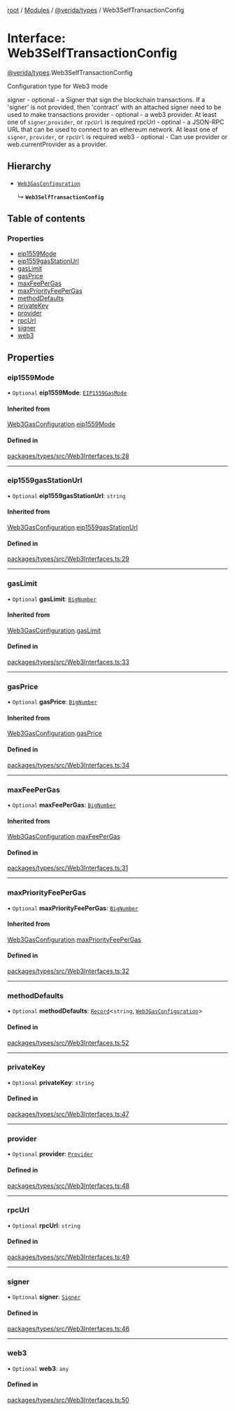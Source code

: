 [root](../README.md) / [Modules](../modules.md) / [@verida/types](../modules/verida_types.md) / Web3SelfTransactionConfig

# Interface: Web3SelfTransactionConfig

[@verida/types](../modules/verida_types.md).Web3SelfTransactionConfig

Configuration type for Web3 mode

signer - optional - a Signer that sign the blockchain transactions. If a 'signer' is not provided, then 'contract' with an attached signer need to be used to make transactions
provider - optional - a web3 provider. At least one of `signer`,`provider`, or `rpcUrl` is required
rpcUrl - optinal - a JSON-RPC URL that can be used to connect to an ethereum network. At least one of `signer`, `provider`, or `rpcUrl` is required
web3 - optional - Can use provider or web.currentProvider as a provider.

## Hierarchy

- [`Web3GasConfiguration`](verida_types.Web3GasConfiguration.md)

  ↳ **`Web3SelfTransactionConfig`**

## Table of contents

### Properties

- [eip1559Mode](verida_types.Web3SelfTransactionConfig.md#eip1559mode)
- [eip1559gasStationUrl](verida_types.Web3SelfTransactionConfig.md#eip1559gasstationurl)
- [gasLimit](verida_types.Web3SelfTransactionConfig.md#gaslimit)
- [gasPrice](verida_types.Web3SelfTransactionConfig.md#gasprice)
- [maxFeePerGas](verida_types.Web3SelfTransactionConfig.md#maxfeepergas)
- [maxPriorityFeePerGas](verida_types.Web3SelfTransactionConfig.md#maxpriorityfeepergas)
- [methodDefaults](verida_types.Web3SelfTransactionConfig.md#methoddefaults)
- [privateKey](verida_types.Web3SelfTransactionConfig.md#privatekey)
- [provider](verida_types.Web3SelfTransactionConfig.md#provider)
- [rpcUrl](verida_types.Web3SelfTransactionConfig.md#rpcurl)
- [signer](verida_types.Web3SelfTransactionConfig.md#signer)
- [web3](verida_types.Web3SelfTransactionConfig.md#web3)

## Properties

### eip1559Mode

• `Optional` **eip1559Mode**: [`EIP1559GasMode`](../modules/verida_types.md#eip1559gasmode)

#### Inherited from

[Web3GasConfiguration](verida_types.Web3GasConfiguration.md).[eip1559Mode](verida_types.Web3GasConfiguration.md#eip1559mode)

#### Defined in

[packages/types/src/Web3Interfaces.ts:28](https://github.com/verida/verida-js/blob/5040472/packages/types/src/Web3Interfaces.ts#L28)

___

### eip1559gasStationUrl

• `Optional` **eip1559gasStationUrl**: `string`

#### Inherited from

[Web3GasConfiguration](verida_types.Web3GasConfiguration.md).[eip1559gasStationUrl](verida_types.Web3GasConfiguration.md#eip1559gasstationurl)

#### Defined in

[packages/types/src/Web3Interfaces.ts:29](https://github.com/verida/verida-js/blob/5040472/packages/types/src/Web3Interfaces.ts#L29)

___

### gasLimit

• `Optional` **gasLimit**: [`BigNumber`](../classes/verida_types._internal_.BigNumber.md)

#### Inherited from

[Web3GasConfiguration](verida_types.Web3GasConfiguration.md).[gasLimit](verida_types.Web3GasConfiguration.md#gaslimit)

#### Defined in

[packages/types/src/Web3Interfaces.ts:33](https://github.com/verida/verida-js/blob/5040472/packages/types/src/Web3Interfaces.ts#L33)

___

### gasPrice

• `Optional` **gasPrice**: [`BigNumber`](../classes/verida_types._internal_.BigNumber.md)

#### Inherited from

[Web3GasConfiguration](verida_types.Web3GasConfiguration.md).[gasPrice](verida_types.Web3GasConfiguration.md#gasprice)

#### Defined in

[packages/types/src/Web3Interfaces.ts:34](https://github.com/verida/verida-js/blob/5040472/packages/types/src/Web3Interfaces.ts#L34)

___

### maxFeePerGas

• `Optional` **maxFeePerGas**: [`BigNumber`](../classes/verida_types._internal_.BigNumber.md)

#### Inherited from

[Web3GasConfiguration](verida_types.Web3GasConfiguration.md).[maxFeePerGas](verida_types.Web3GasConfiguration.md#maxfeepergas)

#### Defined in

[packages/types/src/Web3Interfaces.ts:31](https://github.com/verida/verida-js/blob/5040472/packages/types/src/Web3Interfaces.ts#L31)

___

### maxPriorityFeePerGas

• `Optional` **maxPriorityFeePerGas**: [`BigNumber`](../classes/verida_types._internal_.BigNumber.md)

#### Inherited from

[Web3GasConfiguration](verida_types.Web3GasConfiguration.md).[maxPriorityFeePerGas](verida_types.Web3GasConfiguration.md#maxpriorityfeepergas)

#### Defined in

[packages/types/src/Web3Interfaces.ts:32](https://github.com/verida/verida-js/blob/5040472/packages/types/src/Web3Interfaces.ts#L32)

___

### methodDefaults

• `Optional` **methodDefaults**: [`Record`](../modules/verida_types._internal_.md#record)<`string`, [`Web3GasConfiguration`](verida_types.Web3GasConfiguration.md)\>

#### Defined in

[packages/types/src/Web3Interfaces.ts:52](https://github.com/verida/verida-js/blob/5040472/packages/types/src/Web3Interfaces.ts#L52)

___

### privateKey

• `Optional` **privateKey**: `string`

#### Defined in

[packages/types/src/Web3Interfaces.ts:47](https://github.com/verida/verida-js/blob/5040472/packages/types/src/Web3Interfaces.ts#L47)

___

### provider

• `Optional` **provider**: [`Provider`](../classes/verida_types._internal_.Provider.md)

#### Defined in

[packages/types/src/Web3Interfaces.ts:48](https://github.com/verida/verida-js/blob/5040472/packages/types/src/Web3Interfaces.ts#L48)

___

### rpcUrl

• `Optional` **rpcUrl**: `string`

#### Defined in

[packages/types/src/Web3Interfaces.ts:49](https://github.com/verida/verida-js/blob/5040472/packages/types/src/Web3Interfaces.ts#L49)

___

### signer

• `Optional` **signer**: [`Signer`](../classes/verida_types._internal_.Signer.md)

#### Defined in

[packages/types/src/Web3Interfaces.ts:46](https://github.com/verida/verida-js/blob/5040472/packages/types/src/Web3Interfaces.ts#L46)

___

### web3

• `Optional` **web3**: `any`

#### Defined in

[packages/types/src/Web3Interfaces.ts:50](https://github.com/verida/verida-js/blob/5040472/packages/types/src/Web3Interfaces.ts#L50)
